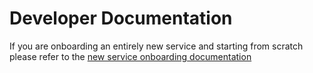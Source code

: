 # Developer Documentation

If you are onboarding an entirely new service and starting from scratch please refer to the [new service onboarding documentation][new_service_docs]

<!-- LINKS -->
[new_service_docs]: https://aka.ms
<!-- I will update the above link after merging to main -->